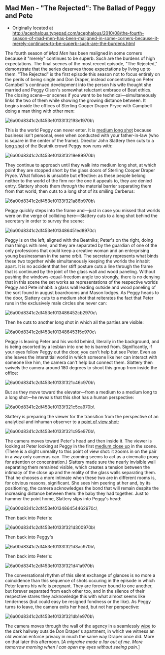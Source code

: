 ## Mad Men - "The Rejected": The Ballad of Peggy and Pete

 * Originally located at http://acephalous.typepad.com/acephalous/2010/08/the-fourth-season-of-mad-men-has-been-maligned-in-some-corners-because-it-merely-continues-to-be-superb-such-are-the-burdens.html

The fourth season of *Mad Men* has been maligned in some corners because it "merely" continues to be superb.  Such are the burdens of high expectations.  The final scenes of the most recent episode, "The Rejected," demonstrate that the series deserves those expectations by living up to them.  "The Rejected" is the first episode this season not to focus entirely on the perils of being single and Don Draper, instead concentrating on Peter Campbell's continued development into the person his wife thought she married and Peggy Olson's somewhat reluctant embrace of Beat ethics.  The closing scene—or scenes if you want to be technical—simultaneously links the two of them while showing the growing distance between.  It begins inside the offices of Sterling Cooper Draper Pryce with Campbell doing a man thing with other men:

![6a00d8341c2df453ef0133f32193e1970b](images/tv/mad-men/the-rejected-1/6a00d8341c2df453ef0133f32193e1970b.jpg)\ 

This is the world Peggy can never enter.  It is [medium long shot](http://classes.yale.edu/film-analysis/htmfiles/cinematography.htm#48043) because business isn't personal, even when conducted with your father-in-law (who is square in the center of the frame).  Director John Slattery then cuts to a [long shot](http://classes.yale.edu/film-analysis/htmfiles/cinematography.htm#48039) of the Beatnik crowd Peggy now runs with:

![6a00d8341c2df453ef0133f3219e89970b](images/tv/mad-men/the-rejected-1/6a00d8341c2df453ef0133f3219e89970b.jpg)\ 

They continue to approach until they walk into medium long shot, at which point they are stopped short by the glass doors of Sterling Cooper Draper Pryce.  What follows is unsubtle but effective: as these people belong neither to the world of the firm nor the one it appeals to, they are denied entry.  Slattery shoots them *through* the material barrier separating them from that world, then cuts to a long shot of its smiling Cerberus:

![6a00d8341c2df453ef0133f321a86b970b](images/tv/mad-men/the-rejected-1/6a00d8341c2df453ef0133f321a86b970b.jpg)\ 

Peggy quickly steps into the frame and—just in case you missed that worlds were on the verge of colliding here—Slattery cuts to a long shot behind the secretary in order to survey the scene:

![6a00d8341c2df453ef013486451ed8970c](images/tv/mad-men/the-rejected-1/6a00d8341c2df453ef013486451ed8970c.jpg)\ 

Peggy is on the left, aligned with the Beatniks; Peter's on the right, doing man things with men; and they are separated by the guardian of one of the only professions that could keep a creative woman and an enterprising young businessman in the same orbit.  The secretary represents what binds these two together while simultaneously keeping the worlds the inhabit apart.  It is no accident that her stiff posture cuts a line through the frame that is continued by the joint of the glass wall and wood paneling.  Without pushing the windows-equal-freedom angle too strongly, there is no denying that in this scene the set works as representations of the respective worlds Peggy and Pete inhabit: a glass wall leading outside and wood paneling of the sort found in august boardrooms and Mason lodges.  As Peggy heads to the door, Slattery cuts to a medium shot that reiterates the fact that Peter runs in the exclusively male circles she never can:

![6a00d8341c2df453ef013486452cb2970c](images/tv/mad-men/the-rejected-1/6a00d8341c2df453ef013486452cb2970c.jpg)\ 

Then he cuts to another long shot in which all the parties are visible:

![6a00d8341c2df453ef01348645315c970c](images/tv/mad-men/the-rejected-1/6a00d8341c2df453ef01348645315c970c.jpg)\ 

Peggy is leaving Peter and his world behind, literally in the background, and is being escorted by a lesbian into one he is barred from.  Significantly, if your eyes follow Peggy out the door, you can't help but see Peter.  Even as she leaves the interstitial world in which someone like her can interact with someone like him, the camera can't help but connect them.  Slattery then swivels the camera around 180 degrees to shoot this group from inside the office:

![6a00d8341c2df453ef0133f321c46c970b](images/tv/mad-men/the-rejected-1/6a00d8341c2df453ef0133f321c46c970b.jpg)\ 

But as they move toward the elevator—from a medium to a medium long to a long shot—he reveals that this shot has a human perspective:

![6a00d8341c2df453ef0133f321c5ca970b](images/tv/mad-men/the-rejected-1/6a00d8341c2df453ef0133f321c5ca970b.jpg)\ 

Slattery is preparing the viewer for the transition from the perspective of an analytical and inhuman observer to a [point of view shot](http://classes.yale.edu/film-analysis/htmfiles/cinematography.htm#48019):

![6a00d8341c2df453ef0133f321c95e970b](images/tv/mad-men/the-rejected-1/6a00d8341c2df453ef0133f321c95e970b.jpg)\ 

The camera moves toward Peter's head and then inside it.  The viewer is looking at Peter looking at Peggy in the first [medium close up](http://classes.yale.edu/film-analysis/htmfiles/cinematography.htm#48047) in the scene.  (There is a slight unreality to this point of view shot: it zooms in on the pair in a way only cameras can.  The zooming seems to act as a cinematic proxy for attention or concentration.)  Slattery made sure the nearly invisible wall separating them remained visible, which creates a tension between the intimacy of the close up and the reality of the glass walls separating them.  That he chooses a more intimate when these two are in different rooms is, for obvious reasons, significant.  She sees him peering at her and, by its positioning, the camera acknowledges the bond that will remain despite the increasing distance between them: the baby they had together.  Just to hammer the point home, Slattery slips into Peggy's head:

![6a00d8341c2df453ef013486454462970c](images/tv/mad-men/the-rejected-1/6a00d8341c2df453ef013486454462970c.jpg)\ 

Then back into Peter's:

![6a00d8341c2df453ef0133f321d300970b](images/tv/mad-men/the-rejected-1/6a00d8341c2df453ef0133f321d300970b.jpg)\ 

Then back into Peggy's

![6a00d8341c2df453ef0133f321d3ac970b](images/tv/mad-men/the-rejected-1/6a00d8341c2df453ef0133f321d3ac970b.jpg)\ 

Then back into Peter's:

![6a00d8341c2df453ef0133f321d41a970b](images/tv/mad-men/the-rejected-1/6a00d8341c2df453ef0133f321d41a970b.jpg)\ 

The conversational rhythm of this silent exchange of glances is no more a coincidence than this sequence of shots occuring in the episode in which Peter learns his wife is pregnant.  They are forever bound to one another, but forever separated from each other too, and in the silence of their respective stares they acknowledge this with what almost seems like tenderness (but could easy be resigned fondness or the like).  As Peggy turns to leave, the camera exits her head, but not her perspective:

![6a00d8341c2df453ef0133f321db1e970b](images/tv/mad-men/the-rejected-1/6a00d8341c2df453ef0133f321db1e970b.jpg)\ 

The camera moves through the wall of the agency in a seamlessly [wipe](http://classes.yale.edu/film-analysis/htmfiles/editing.htm#51533) to the dark hallway outside Don Draper's apartment, in which we witness an old woman enforce privacy in much the same way Draper once did.  More on that later this afternoon.
[*A migraine made a liar out of me.  More tomorrow morning when I can open my eyes without seeing pain.*]
